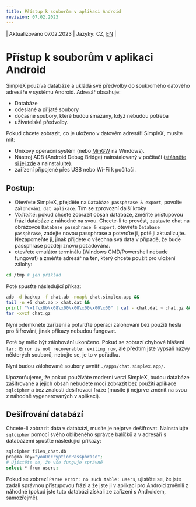 ```yaml
---
title: Přístup k souborům v aplikaci Android
revision: 07.02.2023
---
```

| Aktualizováno 07.02.2023 | Jazyky: CZ, [EN](/docs/ANDROID.md) |

# Přístup k souborům v aplikaci Android

SimpleX používá databáze a ukládá své předvolby do soukromého datového adresáře v systému Android. Adresář obsahuje:
- Databáze
- odeslané a přijaté soubory
- dočasné soubory, které budou smazány, když nebudou potřeba
- uživatelské předvolby.


Pokud chcete zobrazit, co je uloženo v datovém adresáři SimpleX, musíte mít:
- Unixový operační systém (nebo [MinGW](https://www.mingw-w64.org/downloads/) na Windows).
- Nástroj ADB (Android Debug Bridge) nainstalovaný v počítači ([stáhněte si jej zde](https://developer.android.com/studio/releases/platform-tools) a nainstalujte).
- zařízení připojené přes USB nebo Wi-Fi k počítači.

## Postup:

- Otevřete SimpleX, přejděte na `Databáze passphrase & export`, povolte `Zálohování dat aplikace`. Tím se zprovozní další kroky
- _Volitelné_: pokud chcete zobrazit obsah databáze, změňte přístupovou frázi databáze z náhodné na svou. Chcete-li to provést, zastavte chat na obrazovce `Database passphrase & export`, otevřete `Database passphrase`, zadejte novou passphrase a potvrďte ji, poté ji aktualizujte. Nezapomeňte ji, jinak přijdete o všechna svá data v případě, že bude passphrase později znovu požadována.
- otevřete emulátor terminálu (Windows CMD/Powershell nebude fungovat) a změňte adresář na ten, který chcete použít pro uložení zálohy:

```bash
cd /tmp # jen příklad
```
Poté spusťte následující příkaz:
```bash
adb -d backup -f chat.ab -noapk chat.simplex.app && 
tail -n +5 chat.ab > chat.dat && 
printf "\x1f\x8b\x08\x00\x00\x00\x00\x00" | cat - chat.dat > chat.gz && 
tar -xvzf chat.gz
```

Nyní odemkněte zařízení a potvrďte operaci zálohování bez použití hesla pro šifrování, jinak příkazy nebudou fungovat.

Poté by mělo být zálohování ukončeno. Pokud se zobrazí chybové hlášení `tar: Error is not recoverable: exiting now`, ale předtím jste vypsali názvy některých souborů, nebojte se, je to v pořádku.

Nyní budou zálohované soubory uvnitř `./apps/chat.simplex.app/`.

Upozorňujeme, že pokud používáte moderní verzi SimpleX, budou databáze zašifrované a jejich obsah nebudete moci zobrazit bez použití aplikace `sqlcipher` a bez znalosti dešifrovací fráze (musíte ji nejprve změnit na svou z náhodně vygenerovaných v aplikaci).

## Dešifrování databází

Chcete-li zobrazit data v databázi, musíte je nejprve dešifrovat. Nainstalujte `sqlcipher` pomocí svého oblíbeného správce balíčků a v adresáři s databázemi spusťte následující příkazy:
```bash
sqlcipher files_chat.db
pragma key="youDecryptionPassphrase";
# Ujistěte se, že vše funguje správně
select * from users;
```

Pokud se zobrazí `Parse error: no such table: users`, ujistěte se, že jste zadali správnou přístupovou frázi a že jste ji v aplikaci pro Android změnili z náhodné (pokud jste tuto databázi získali ze zařízení s Androidem, samozřejmě).
